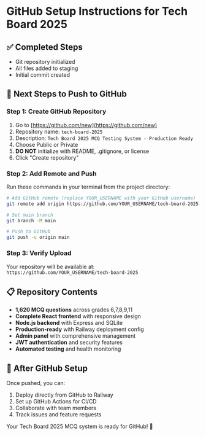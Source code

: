 # GitHub Setup Instructions for Tech Board 2025

## ✅ Completed Steps
- Git repository initialized
- All files added to staging
- Initial commit created

## 🔗 Next Steps to Push to GitHub

### Step 1: Create GitHub Repository
1. Go to [https://github.com/new](https://github.com/new)
2. Repository name: `tech-board-2025`
3. Description: `Tech Board 2025 MCQ Testing System - Production Ready`
4. Choose Public or Private
5. **DO NOT** initialize with README, .gitignore, or license
6. Click "Create repository"

### Step 2: Add Remote and Push
Run these commands in your terminal from the project directory:

```bash
# Add GitHub remote (replace YOUR_USERNAME with your GitHub username)
git remote add origin https://github.com/YOUR_USERNAME/tech-board-2025.git

# Set main branch
git branch -M main

# Push to GitHub
git push -u origin main
```

### Step 3: Verify Upload
Your repository will be available at:
`https://github.com/YOUR_USERNAME/tech-board-2025`

## 📋 Repository Contents
- **1,620 MCQ questions** across grades 6,7,8,9,11
- **Complete React frontend** with responsive design
- **Node.js backend** with Express and SQLite
- **Production-ready** with Railway deployment config
- **Admin panel** with comprehensive management
- **JWT authentication** and security features
- **Automated testing** and health monitoring

## 🚀 After GitHub Setup
Once pushed, you can:
1. Deploy directly from GitHub to Railway
2. Set up GitHub Actions for CI/CD
3. Collaborate with team members
4. Track issues and feature requests

Your Tech Board 2025 MCQ system is ready for GitHub! 🎉
